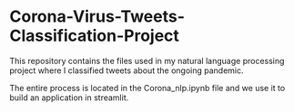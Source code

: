 # Corona-Virus-Tweets-Classification-Project
This repository contains the files used in my natural language processing project where I classified tweets about the ongoing pandemic.

The entire process is located in the Corona_nlp.ipynb file and we use it to build an application in streamlit.

